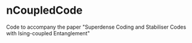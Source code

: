 # nCoupledCode
Code to accompany the paper "Superdense Coding and Stabiliser Codes with Ising-coupled Entanglement"
